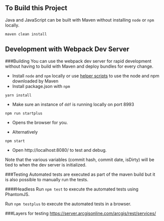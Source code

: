 
## To Build this Project

Java and JavaScript can be built with Maven without installing `node` or `npm` locally.

```
maven clean install
```

## Development with Webpack Dev Server

###Building
You can use the webpack dev server for rapid development without having to build with Maven and deploy bundles for every change.

* Install `node` and `npm` locally or use [helper scripts](https://github.com/eirslett/frontend-maven-plugin#helper-scripts) to use the node and npm downloaded by Maven
* Install package.json with `npm`

```
yarn install
```
* Make sure an instance of `ddf` is running locally on port 8993

```
npm run startplus
```
* Opens the browser for you.

* Alternatively
```
npm start
```
* Open http://localhost:8080/ to test and debug.

Note that the various variables (commit hash, commit date, isDirty) will be tied to when the dev server is initialized.

###Testing
Automated tests are executed as part of the maven build but it is also possible to manually run 
the tests.

####Headless
Run `npm test` to execute the automated tests using PhantomJS.

Run `npm testplus` to execute the automated tests in a browser.

###Layers for testing
https://server.arcgisonline.com/arcgis/rest/services/